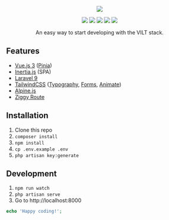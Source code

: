 <p align="center">
    <img src="https://user-images.githubusercontent.com/19103498/168256464-76356d9a-a679-45c6-9993-e5be7be5c1ee.png">
</p>

<p align="center">
    <img src="https://img.shields.io/badge/Vue.js-v3.x-32a87d?style=flat&logo=vue.js">
    <img src="https://img.shields.io/badge/Inertia.js-v0.6-c852ff?style=flat&logo=inertia.js">
    <img src="https://img.shields.io/badge/Laravel-v9.x-FF2D20?style=flat&logo=laravel">
    <img src="https://img.shields.io/badge/TailwindCSS-v3.x-458099?style=flat&logo=tailwindcss">
    <img src="https://img.shields.io/badge/Alpine.js-v3.x-4bbdbf?style=flat&logo=alpine.js">
</p>

<p align="center">
    An easy way to start developing with the VILT stack.
</p>

## Features
- [Vue.js 3](https://vuejs.org/) ([Pinia](https://pinia.vuejs.org/))
- [Inertia.js](https://inertiajs.com/) (SPA)
- [Laravel 9](https://laravel.com/)
- [TailwindCSS](https://tailwindcss.com/) ([Typography](https://github.com/tailwindlabs/tailwindcss-typography), [Forms](https://github.com/tailwindlabs/tailwindcss-forms), [Animate](https://github.com/jamiebuilds/tailwindcss-animate))
- [Alpine.js](https://alpinejs.dev/)
- [Ziggy Route](https://github.com/tighten/ziggy)

## Installation

1. Clone this repo
2. `composer install`
3. `npm install`
4. `cp .env.example .env`
5. `php artisan key:generate`

## Development

1. `npm run watch`
2. `php artisan serve`
3. Go to http://localhost:8000

```php
echo 'Happy coding!';
```
